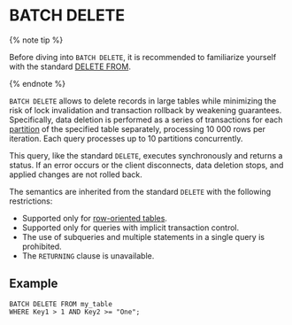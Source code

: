 # BATCH DELETE

{% note tip %}

Before diving into `BATCH DELETE`, it is recommended to familiarize yourself with the standard [DELETE FROM](delete.md).

{% endnote %}

`BATCH DELETE` allows to delete records in large tables while minimizing the risk of lock invalidation and transaction rollback by weakening guarantees. Specifically, data deletion is performed as a series of transactions for each [partition](../../../concepts/datamodel/table.md#partitioning) of the specified table separately, processing 10 000 rows per iteration. Each query processes up to 10 partitions concurrently.

This query, like the standard `DELETE`, executes synchronously and returns a status. If an error occurs or the client disconnects, data deletion stops, and applied changes are not rolled back.

The semantics are inherited from the standard `DELETE` with the following restrictions:

* Supported only for [row-oriented tables](../../../concepts/glossary.md#row-oriented-table).
* Supported only for queries with implicit transaction control.
* The use of subqueries and multiple statements in a single query is prohibited.
* The `RETURNING` clause is unavailable.

## Example

```yql
BATCH DELETE FROM my_table
WHERE Key1 > 1 AND Key2 >= "One";
```
